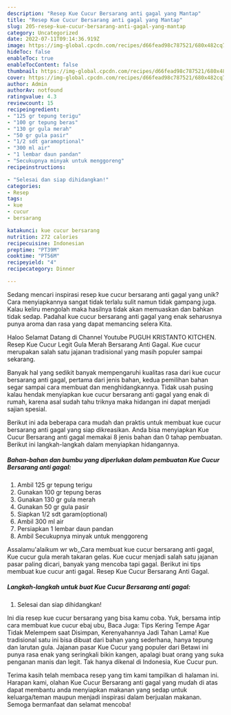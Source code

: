 ```yaml
---
description: "Resep Kue Cucur Bersarang anti gagal yang Mantap"
title: "Resep Kue Cucur Bersarang anti gagal yang Mantap"
slug: 205-resep-kue-cucur-bersarang-anti-gagal-yang-mantap
category: Uncategorized
date: 2022-07-11T09:14:36.919Z
image: https://img-global.cpcdn.com/recipes/d66fead98c787521/680x482cq70/kue-cucur-bersarang-anti-gagal-foto-resep-utama.jpg
hideToc: false
enableToc: true
enableTocContent: false
thumbnail: https://img-global.cpcdn.com/recipes/d66fead98c787521/680x482cq70/kue-cucur-bersarang-anti-gagal-foto-resep-utama.jpg
cover: https://img-global.cpcdn.com/recipes/d66fead98c787521/680x482cq70/kue-cucur-bersarang-anti-gagal-foto-resep-utama.jpg
author: Admin
authorAv: notfound
ratingvalue: 4.3
reviewcount: 15
recipeingredient:
- "125 gr tepung terigu"
- "100 gr tepung beras"
- "130 gr gula merah"
- "50 gr gula pasir"
- "1/2 sdt garamoptional"
- "300 ml air"
- "1 lembar daun pandan"
- "Secukupnya minyak untuk menggoreng"
recipeinstructions:

- "Selesai dan siap dihidangkan!"
categories:
- Resep
tags:
- kue
- cucur
- bersarang

katakunci: kue cucur bersarang 
nutrition: 272 calories
recipecuisine: Indonesian
preptime: "PT39M"
cooktime: "PT56M"
recipeyield: "4"
recipecategory: Dinner

---
```





Sedang mencari inspirasi resep kue cucur bersarang anti gagal yang unik? Cara menyiapkannya sangat tidak terlalu sulit namun tidak gampang juga. Kalau keliru mengolah maka hasilnya tidak akan memuaskan dan bahkan tidak sedap. Padahal kue cucur bersarang anti gagal yang enak seharusnya punya aroma dan rasa yang dapat memancing selera Kita.





Haloo Selamat Datang di Channel Youtube PUGUH KRISTANTO KITCHEN. Resep Kue Cucur Legit Gula Merah Bersarang Anti Gagal. Kue cucur merupakan salah satu jajanan tradisional yang masih populer sampai sekarang.

Banyak hal yang sedikit banyak mempengaruhi kualitas rasa dari kue cucur bersarang anti gagal, pertama dari jenis bahan, kedua pemilihan bahan segar sampai cara membuat dan menghidangkannya. Tidak usah pusing kalau hendak menyiapkan kue cucur bersarang anti gagal yang enak di rumah, karena asal sudah tahu triknya maka hidangan ini dapat menjadi sajian spesial.






Berikut ini ada beberapa cara mudah dan praktis untuk membuat kue cucur bersarang anti gagal yang siap dikreasikan. Anda bisa menyiapkan Kue Cucur Bersarang anti gagal memakai 8 jenis bahan dan 0 tahap pembuatan. Berikut ini langkah-langkah dalam menyiapkan hidangannya.

<!--inarticleads1-->

##### Bahan-bahan dan bumbu yang diperlukan dalam pembuatan Kue Cucur Bersarang anti gagal:

1. Ambil 125 gr tepung terigu
1. Gunakan 100 gr tepung beras
1. Gunakan 130 gr gula merah
1. Gunakan 50 gr gula pasir
1. Siapkan 1/2 sdt garam(optional)
1. Ambil 300 ml air
1. Persiapkan 1 lembar daun pandan
1. Ambil Secukupnya minyak untuk menggoreng


Assalamu&#39;alaikum wr wb,,Cara membuat kue cucur bersarang anti gagal, Kue cucur gula merah takaran gelas. Kue cucur menjadi salah satu jajanan pasar paling dicari, banyak yang mencoba tapi gagal. Berikut ini tips membuat kue cucur anti gagal. Resep Kue Cucur Bersarang Anti Gagal. 

<!--inarticleads2-->

##### Langkah-langkah untuk buat Kue Cucur Bersarang anti gagal:


1. Selesai dan siap dihidangkan!

Ini dia resep kue cucur bersarang yang bisa kamu coba. Yuk, bersama intip cara membuat kue cucur ebaj ubu, Baca Juga: Tips Kering Tempe Agar Tidak Melempem saat Disimpan, Kerenyahannya Jadi Tahan Lama! Kue tradisional satu ini bisa dibuat dari bahan yang sederhana, hanya tepung dan larutan gula. Jajanan pasar Kue Cucur yang populer dari Betawi ini punya rasa enak yang seringkali bikin kangen, apalagi buat orang yang suka penganan manis dan legit. Tak hanya dikenal di Indonesia, Kue Cucur pun. 

Terima kasih telah membaca resep yang tim kami tampilkan di halaman ini. Harapan kami, olahan Kue Cucur Bersarang anti gagal yang mudah di atas dapat membantu anda menyiapkan makanan yang sedap untuk keluarga/teman maupun menjadi inspirasi dalam berjualan makanan. Semoga bermanfaat dan selamat mencoba!
